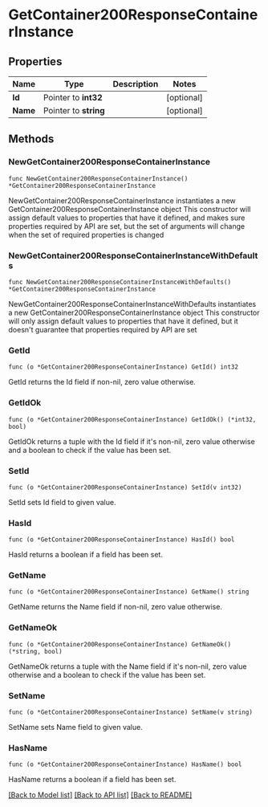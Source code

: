 # GetContainer200ResponseContainerInstance

## Properties

Name | Type | Description | Notes
------------ | ------------- | ------------- | -------------
**Id** | Pointer to **int32** |  | [optional] 
**Name** | Pointer to **string** |  | [optional] 

## Methods

### NewGetContainer200ResponseContainerInstance

`func NewGetContainer200ResponseContainerInstance() *GetContainer200ResponseContainerInstance`

NewGetContainer200ResponseContainerInstance instantiates a new GetContainer200ResponseContainerInstance object
This constructor will assign default values to properties that have it defined,
and makes sure properties required by API are set, but the set of arguments
will change when the set of required properties is changed

### NewGetContainer200ResponseContainerInstanceWithDefaults

`func NewGetContainer200ResponseContainerInstanceWithDefaults() *GetContainer200ResponseContainerInstance`

NewGetContainer200ResponseContainerInstanceWithDefaults instantiates a new GetContainer200ResponseContainerInstance object
This constructor will only assign default values to properties that have it defined,
but it doesn't guarantee that properties required by API are set

### GetId

`func (o *GetContainer200ResponseContainerInstance) GetId() int32`

GetId returns the Id field if non-nil, zero value otherwise.

### GetIdOk

`func (o *GetContainer200ResponseContainerInstance) GetIdOk() (*int32, bool)`

GetIdOk returns a tuple with the Id field if it's non-nil, zero value otherwise
and a boolean to check if the value has been set.

### SetId

`func (o *GetContainer200ResponseContainerInstance) SetId(v int32)`

SetId sets Id field to given value.

### HasId

`func (o *GetContainer200ResponseContainerInstance) HasId() bool`

HasId returns a boolean if a field has been set.

### GetName

`func (o *GetContainer200ResponseContainerInstance) GetName() string`

GetName returns the Name field if non-nil, zero value otherwise.

### GetNameOk

`func (o *GetContainer200ResponseContainerInstance) GetNameOk() (*string, bool)`

GetNameOk returns a tuple with the Name field if it's non-nil, zero value otherwise
and a boolean to check if the value has been set.

### SetName

`func (o *GetContainer200ResponseContainerInstance) SetName(v string)`

SetName sets Name field to given value.

### HasName

`func (o *GetContainer200ResponseContainerInstance) HasName() bool`

HasName returns a boolean if a field has been set.


[[Back to Model list]](../README.md#documentation-for-models) [[Back to API list]](../README.md#documentation-for-api-endpoints) [[Back to README]](../README.md)


